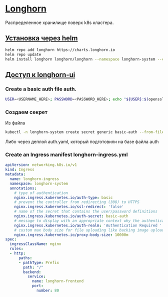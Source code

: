 # [Longhorn](https://longhorn.io/)
Распределенное хранилище поверх k8s кластера.

## [Установка через helm](https://longhorn.io/docs/1.7.2/deploy/install/install-with-helm/)
```bash
helm repo add longhorn https://charts.longhorn.io
helm repo update
helm install longhorn longhorn/longhorn --namespace longhorn-system --create-namespace --version 1.7.2
```


## [Доступ к longhorn-ui](https://longhorn.io/docs/1.7.2/deploy/accessing-the-ui/longhorn-ingress/)

### Create a basic auth file auth.
```bash
USER=<USERNAME_HERE>; PASSWORD=<PASSWORD_HERE>; echo "${USER}:$(openssl passwd -stdin -apr1 <<< ${PASSWORD})" >> auth
```

### Создаем секрет

Из файла
```bash
kubectl -n longhorn-system create secret generic basic-auth --from-file=auth
```

Либо через деплой auth.yaml, который подготовили на базе файла auth

### Create an Ingress manifest longhorn-ingress.yml

```yaml
apiVersion: networking.k8s.io/v1
kind: Ingress
metadata:
  name: longhorn-ingress
  namespace: longhorn-system
  annotations:
    # type of authentication
    nginx.ingress.kubernetes.io/auth-type: basic
    # prevent the controller from redirecting (308) to HTTPS
    nginx.ingress.kubernetes.io/ssl-redirect: 'false'
    # name of the secret that contains the user/password definitions
    nginx.ingress.kubernetes.io/auth-secret: basic-auth
    # message to display with an appropriate context why the authentication is required
    nginx.ingress.kubernetes.io/auth-realm: 'Authentication Required '
    # custom max body size for file uploading like backing image uploading
    nginx.ingress.kubernetes.io/proxy-body-size: 10000m
spec:
  ingressClassName: nginx
  rules:
  - http:
      paths:
      - pathType: Prefix
        path: "/"
        backend:
          service:
            name: longhorn-frontend
            port:
              number: 80
```